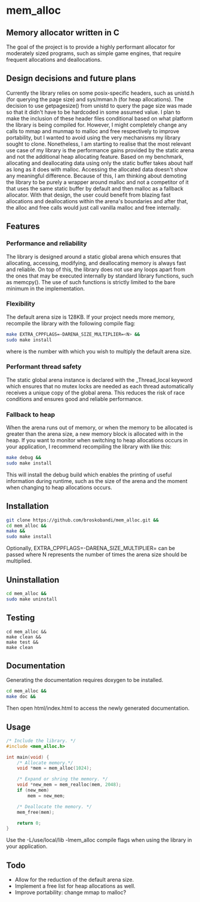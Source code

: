 # mem_alloc
## Memory allocator written in C
The goal of the project is to provide a highly performant allocator for 
moderately sized programs, such as simple game engines, that require frequent
allocations and deallocations. 
## Design decisions and future plans
Currently the library relies on some posix-specific headers, such as
unistd.h (for querying the page size) and sys/mman.h (for heap allocations).
The decision to use getpagesize() from unistd to query the page size was 
made so that it didn't have to be hardcoded in some assumed value. I plan
to make the inclusion of these header files conditional based on what platform 
the library is being compiled for. However, I might completely change any
calls to mmap and munmap to malloc and free respectively to improve
portability, but I wanted to avoid using the very mechanisms my library
sought to clone. Nonetheless, I am starting to realise that the most relevant
use case of my library is the performance gains provided by the static arena
and not the additional heap allocating feature. Based on my benchmark,
allocating and deallocating data using only the static buffer takes about
half as long as it does with malloc. Accessing the allocated data doesn't
show any meaningful difference. Because of this, I am thinking about demoting 
 the library to be purely a wrapper around malloc and not a competitor of it 
 that uses the same static buffer by default and then malloc as a fallback 
 allocator. With that design, the user could benefit from blazing fast 
 allocations and deallocations within the arena's boundaries and after that,
 the alloc and free calls would just call vanilla malloc and free internally.
## Features
### Performance and reliability
The library is designed around a static global arena which ensures that 
allocating, accessing, modifying, and deallocating memory is always fast 
and reliable. On top of this, the library does not use any loops apart from
the ones that may be executed internally by standard library functions, such
as memcpy(). The use of such functions is strictly limited to the bare
minimum in the implementation.
### Flexibility
The default arena size is 128KB. If your project needs more memory, recompile
the library with the following compile flag:
```bash
make EXTRA_CPPFLAGS=-DARENA_SIZE_MULTIPLIER=<N> &&
sudo make install
```
where <N> is the number with which you wish to multiply the default arena
size. 
### Performant thread safety
The static global arena instance is declared with the _Thread_local keyword
which ensures that no mutex locks are needed as each thread automatically 
receives a unique copy of the global arena. This reduces the risk of race
conditions and ensures good and reliable performance.
### Fallback to heap
When the arena runs out of memory, or when the memory to be allocated is
greater than the arena size, a new memory block is allocated with in the heap.
If you want to monitor when switching to heap allocations occurs in your 
application, I recommend recompiling the library with like this:
```bash
make debug &&
sudo make install
```
This will install the debug build which enables the printing of useful 
information during runtime, such as the size of the arena and the moment
when changing to heap allocations occurs.
## Installation
```bash
git clone https://github.com/broskobandi/mem_alloc.git &&
cd mem_alloc &&
make &&
sudo make install
```
Optionally, EXTRA_CPPFLAGS=-DARENA_SIZE_MULTIPLIER=<N> can be passed 
where N represents the number of times the arena size should be multiplied.
## Uninstallation
```bash
cd mem_alloc &&
sudo make uninstall
```
## Testing
```
cd mem_alloc &&
make clean &&
make test &&
make clean
```
## Documentation
Generating the documentation requires doxygen to be installed.
```bash
cd mem_alloc &&
make doc &&
```
Then open html/index.html to access the newly generated documentation.
## Usage
```c
/* Include the library. */
#include <mem_alloc.h>

int main(void) {
	/* Allocate memory.*/
	void *mem = mem_alloc(1024);

	/* Expand or shring the memory. */
	void *new_mem = mem_realloc(mem, 2048);
	if (new_mem)
		mem = new_mem;

	/* Deallocate the memory. */
	mem_free(mem);

	return 0;
}
```
Use the -L/use/local/lib -lmem_alloc compile flags when using the library 
in your application.
## Todo
- Allow for the reduction of the default arena size.
- Implement a free list for heap allocations as well.
- Improve portability: change mmap to malloc?
